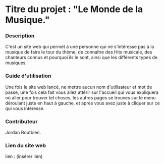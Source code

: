 # Titre du projet : "Le Monde de la Musique."

### **Description**

C'est un site web qui permet à une personne qui ne s'intéresse pas à la musique de faire le tour du thème, de connaître des Hits musicale, des chanteurs connus et pourquoi ils le sont, ainsi que les différents types de musiques.

### **Guide d'utilisation**

Une fois le site web lancé, ne mettre aucun nom d'utilisateur et mot de passe, une fois cela fait vous allez attérir sur l'accueil qui vous expliquera où aller pour trouver tel choses, les autres pages se trouves sur le menu déroulant juste en haut à gauche, et après vous avez juste à cliquer sur ce qui vous intéresse.

### **Contributeur**

Jordan Boutbien.



### **Lien du site web**

lien : (insérer lien)

